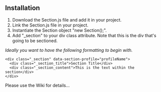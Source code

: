 ## Installation
1. Download the Section.js file and add it in your project.
2. Link the Section.js file in your project.
3. Instantiate the Section object "new Section();".
4. Add "_section" to your div class attribute. Note that this is the div that's going to be sectioned.

_Ideally you want to have the following formatting to begin with._

    <div class="_section" data-section-profile="profileName">
      <div class="_section_title">Section Title</div>
      <div class="_section_content">This is the text within the section</div>
    </div>

Please use the Wiki for details...
